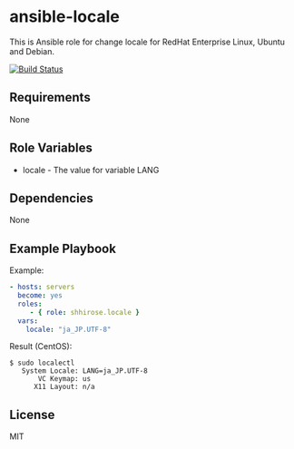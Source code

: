 # ansible-locale

This is Ansible role for change locale for RedHat Enterprise Linux, Ubuntu and Debian.

[![Build Status](https://travis-ci.org/shhirose/ansible-locale.svg?branch=master)](https://travis-ci.org/shhirose/ansible-locale)

## Requirements

None

## Role Variables

* locale - The value for variable LANG

## Dependencies

None

## Example Playbook

Example:

```yaml
- hosts: servers
  become: yes
  roles:
     - { role: shhirose.locale }
  vars:
    locale: "ja_JP.UTF-8"
```

Result (CentOS):

```
$ sudo localectl
   System Locale: LANG=ja_JP.UTF-8
       VC Keymap: us
      X11 Layout: n/a
```

## License

MIT
